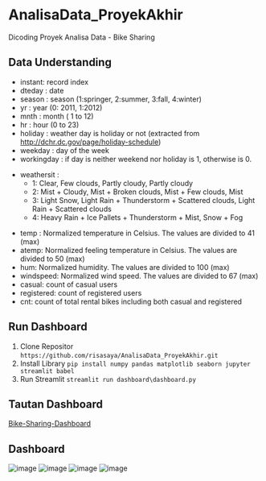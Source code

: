 # AnalisaData_ProyekAkhir
Dicoding Proyek Analisa Data - Bike Sharing

## Data Understanding
- instant: record index
- dteday : date
- season : season (1:springer, 2:summer, 3:fall, 4:winter)
- yr : year (0: 2011, 1:2012)
- mnth : month ( 1 to 12)
- hr : hour (0 to 23)
- holiday : weather day is holiday or not (extracted from http://dchr.dc.gov/page/holiday-schedule)
- weekday : day of the week
- workingday : if day is neither weekend nor holiday is 1, otherwise is 0.
+ weathersit : 
	- 1: Clear, Few clouds, Partly cloudy, Partly cloudy
	- 2: Mist + Cloudy, Mist + Broken clouds, Mist + Few clouds, Mist
	- 3: Light Snow, Light Rain + Thunderstorm + Scattered clouds, Light Rain + Scattered clouds
	- 4: Heavy Rain + Ice Pallets + Thunderstorm + Mist, Snow + Fog
- temp : Normalized temperature in Celsius. The values are divided to 41 (max)
- atemp: Normalized feeling temperature in Celsius. The values are divided to 50 (max)
- hum: Normalized humidity. The values are divided to 100 (max)
- windspeed: Normalized wind speed. The values are divided to 67 (max)
- casual: count of casual users
- registered: count of registered users
- cnt: count of total rental bikes including both casual and registered

## Run Dashboard
1. Clone Repositor
```https://github.com/risasaya/AnalisaData_ProyekAkhir.git```
2. Install Library
```pip install numpy pandas matplotlib seaborn jupyter streamlit babel```
3. Run Streamlit
```streamlit run dashboard\dashboard.py```

## Tautan Dashboard
[Bike-Sharing-Dashboard](https://risadicodingdashboard.streamlit.app/)

## Dashboard
![image](https://github.com/risasaya/AnalisaData_ProyekAkhir/assets/90852026/9a3b9a1e-e15e-436f-b36c-4fc6d60e2a40)
![image](https://github.com/risasaya/AnalisaData_ProyekAkhir/assets/90852026/2560745f-d4a9-4ab8-9cf7-730788e3d725)
![image](https://github.com/risasaya/AnalisaData_ProyekAkhir/assets/90852026/81bb35a2-dd49-4118-9789-85c2277982b8)
![image](https://github.com/risasaya/AnalisaData_ProyekAkhir/assets/90852026/a91481bd-70a2-452b-b5e5-dcceae986e33)

